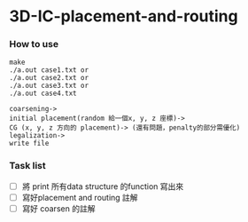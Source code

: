 # 3D-IC-placement-and-routing

### How to use
```
make
./a.out case1.txt or
./a.out case2.txt or 
./a.out case3.txt or 
./a.out case4.txt 
```

```
coarsening->
initial placement(random 給一個x, y, z 座標)->
CG (x, y, z 方向的 placement)-> (還有問題，penalty的部分需優化)
legalization->
write file

```


### Task list
- [ ] 將 print 所有data structure 的function 寫出來
- [ ] 寫好placement and routing 註解
- [ ] 寫好 coarsen 的註解